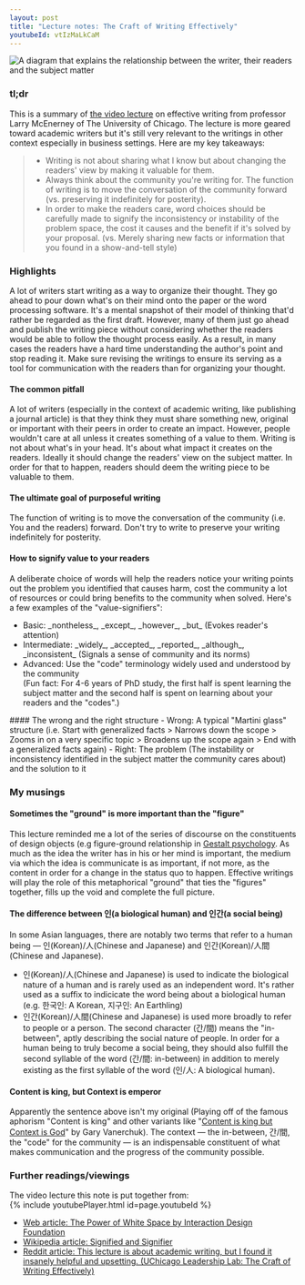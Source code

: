 ```yaml
---
layout: post
title: "Lecture notes: The Craft of Writing Effectively"
youtubeId: vtIzMaLkCaM
---
```


<img src="https://lh3.googleusercontent.com/lnWS7NsTPTzZoXP7ZPRlrvuAZxx8VnErVBfK-FiU5583HS2RO_XnDveQtH_7VdcbkUvblZKJW7IM17hOqtLBrAisTH2CJ73R7ttwDW5oXAwCovq-RGfx5bqHWtXWSeshIO5xtVaMLagrT4t3qUOjrSWIsobiAg6hEx8WS8Al0c6mmeQcfFSv50S_AXEZqLum5q0-LUNX1nO3zjH0kYE3wAKw3UtpghlvDMqbsqoCxE6ceoRtt7aBplSdv0h2lTGnJ0cEl6iiUqTmnrUoXi81JFZF1pE9c0ma__jkudF8PBb5rleFWY8f6Kpw6bZuSdSNgxmFre3go0OiNaHAz1lS6hCWVadice-elb1HOBSa7pak5QCucTnB02nK11psmc05oSG4JgMSmc_QGOgrY-yox4vNvqHS3CpBy7QiThr1HIqUp5RNaEvpqieynlVb7KHgY28ESSfRCP4SwvCK_hhbultIo3iKXn-pqeKZHSSzSEwb0hFvqG2RlnyCKznNwf9NJ6GTYieouingT1qWAyMMoXCvMt8tZoWfRNE9qX-0SZYjGLy8XhDR8MfC5cWHU-TMb0HWKxk94L7DMzgFb4AkhL3bYNIaCsan_QzGxW1YknWqmeY7tTi7rQy8pbFekih3Q0jGyBZQ6VlfpjkY12-_Y0ESiWUhajHep6sio6OwJPuELNfN1Hmm6X1X1CxQLg=w1177-h1306-no?authuser=0" alt="A diagram that explains the relationship between the writer, their readers and the subject matter" class="responsive">

### tl;dr
This is a summary of [the video lecture](https://youtu.be/vtIzMaLkCaM) on effective writing from professor Larry McEnerney of The University of Chicago. The lecture is more geared toward academic writers but it's still very relevant to the writings in other context especially in business settings. Here are my key takeaways:

> - Writing is not about sharing what I know but about changing the readers' view by making it valuable for them.
> - Always think about the community you're writing for. The function of writing is to move the conversation of the community forward (vs. preserving it indefinitely for posterity).
> - In order to make the readers care, word choices should be carefully made to signify the inconsistency or instability of the problem space, the cost it causes and the benefit if it's solved by your proposal. (vs. Merely sharing new facts or information that you found in a show-and-tell style)

### Highlights
A lot of writers start writing as a way to organize their thought. They go ahead to pour down what's on their mind onto the paper or the word processing software. It's a mental snapshot of their model of thinking that'd rather be regarded as the first draft. However, many of them just go ahead and publish the writing piece without considering whether the readers would be able to follow the thought process easily. As a result, in many cases the readers have a hard time understanding the author's point and stop reading it.
Make sure revising the writings to ensure its serving as a tool for communication with the readers than for organizing your thought.
#### The common pitfall  
A lot of writers (especially in the context of academic writing, like publishing a journal article) is that they think they must share something new, original or important with their peers in order to create an impact. However, people wouldn't care at all unless it creates something of a value to them.
Writing is not about what's in your head. It's about what impact it creates on the readers. Ideally it should change the readers' view on the subject matter. In order for that to happen, readers should deem the writing piece to be valuable to them.
#### The ultimate goal of purposeful writing
The function of writing is to move the conversation of the community (i.e. You and the readers) forward. Don't try to write to preserve your writing indefinitely for posterity.
#### How to signify value to your readers
A deliberate choice of words will help the readers notice your writing points out the problem you identified that causes harm, cost the community a lot of resources or could bring benefits to the community when solved.
Here's a few examples of the "value-signifiers":
<ul>
    <li>Basic: _nontheless_, _except_, _however_, _but_ (Evokes reader's attention)</li>
    <li>Intermediate: _widely_, _accepted_, _reported_, _although_, _inconsistent_ (Signals a sense of community and its norms)</li>
    <li>Advanced: Use the "code" terminology widely used and understood by the community<br/>
  (Fun fact: For 4-6 years of PhD study, the first half is spent learning the subject matter and the second half is spent on learning about your readers and the "codes".)</li>
</ul>
#### The wrong and the right structure
- Wrong: A typical "Martini glass" structure (i.e. Start with generalized facts > Narrows down the scope > Zooms in on a very specific topic > Broadens up the scope again > End with a generalized facts again)
- Right: The problem (The instability or inconsistency identified in the subject matter the community cares about) and the solution to it

### My musings
#### Sometimes the "ground" is more important than the "figure"
This lecture reminded me a lot of the series of discourse on the constituents of design objects (e.g figure-ground relationship in [Gestalt psychology](https://en.wikipedia.org/wiki/Gestalt_psychology). As much as the idea the writer has in his or her mind is important, the medium via which the idea is communicate is as important, if not more, as the content in order for a change in the status quo to happen. Effective writings will play the role of this metaphorical "ground" that ties the "figures" together, fills up the void and complete the full picture.<br/>
#### The difference between 인(a biological human) and 인간(a social being)
In some Asian languages, there are notably two terms that refer to a human being — 인(Korean)/人(Chinese and Japanese) and 인간(Korean)/人間(Chinese and Japanese).
<ul>
    <li>인(Korean)/人(Chinese and Japanese) is used to indicate the biological nature of a human and is rarely used as an independent word. It's rather used as a suffix to indicicate the word being about a biological human (e.g. 한국인: A Korean, 지구인: An Earthling)</li>
    <li>인간(Korean)/人間(Chinese and Japanese) is used more broadly to refer to people or a person. The second character (간/間) means the "in-between", aptly describing the social nature of people. In order for a human being to truly become a social being, they should also fulfill the second syllable of the word (간/間: in-between) in addition to merely existing as the first syllable of the word (인/人: A biological human).</li>
</ul>

#### Content is king, but Context is emperor
Apparently the sentence above isn't my original (Playing off of the famous aphorism "Content is king" and other variants like "[Content is king but Context is God](https://www.garyvaynerchuk.com/content-is-king-but-context-is-god/)" by Gary Vanerchuk). The context — the in-between, 간/間, the "code" for the community — is an indispensable constituent of what makes communication and the progress of the community possible.

### Further readings/viewings
The video lecture this note is put together from:  
{% include youtubePlayer.html id=page.youtubeId %}  
- [Web article: The Power of White Space by Interaction Design Foundation](https://www.interaction-design.org/literature/article/the-power-of-white-space#:~:text=White%20space%20is%20the%20area,or%20even%20a%20background%20image.)
- [Wikipedia article: Signified and Signifier](https://en.wikipedia.org/wiki/Signified_and_signifier)
- [Reddit article: This lecture is about academic writing, but I found it insanely helpful and upsetting. (UChicago Leadership Lab: The Craft of Writing Effectively)](https://www.reddit.com/r/writing/comments/9tk4r9/this_lecture_is_about_academic_writing_but_i/)
